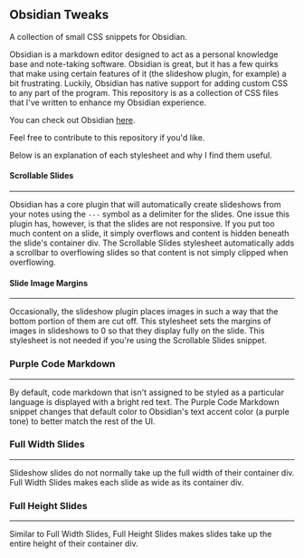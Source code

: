 ## Obsidian Tweaks
A collection of small CSS snippets for Obsidian.

Obsidian is a markdown editor designed to act as a personal knowledge base and note-taking software. Obsidian is great, but it has a few quirks that make using certain features of it (the slideshow plugin, for example) a bit frustrating. Luckily, Obsidian has native support for adding custom CSS to any part of the program. This repository is as a collection of CSS files that I've written to enhance my Obsidian experience.

You can check out Obsidian [here](https://obsidian.md/).


Feel free to contribute to this repository if you'd like.

Below is an explanation of each stylesheet and why I find them useful.

#### Scrollable Slides
---
Obsidian has a core plugin that will automatically create slideshows from your notes using the `---` symbol as a delimiter for the slides. One issue this plugin has, however, is that the slides are not responsive. If you put too much content on a slide, it simply overflows and content is hidden beneath the slide's container div. The Scrollable Slides stylesheet automatically adds a scrollbar to overflowing slides so that content is not simply clipped when overflowing. 

#### Slide Image Margins
---
Occasionally, the slideshow plugin places images in such a way that the bottom portion of them are cut off. This stylesheet sets the margins of images in slideshows to 0 so that they display fully on the slide. This stylesheet is not needed if you're using the Scrollable Slides snippet.

### Purple Code Markdown
---
By default, code markdown that isn't assigned to be styled as a particular language is displayed with a bright red text. The Purple Code Markdown snippet changes that default color to Obsidian's text accent color (a purple tone) to better match the rest of the UI.

### Full Width Slides
---
Slideshow slides do not normally take up the full width of their container div. Full Width Slides makes each slide as wide as its container div.

### Full Height Slides
---
Similar to Full Width Slides, Full Height Slides makes slides take up the entire height of their container div.